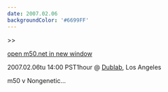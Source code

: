 ```yaml
---
date: 2007.02.06
backgroundColor: '#6699FF'
---
```


\>>

[open m50.net in new window](http://m50.net/)

2007.02.06tu 14:00 PST1hour @ [Dublab](http://www.dublab.com/), Los Angeles  

m50 v Nongenetic...